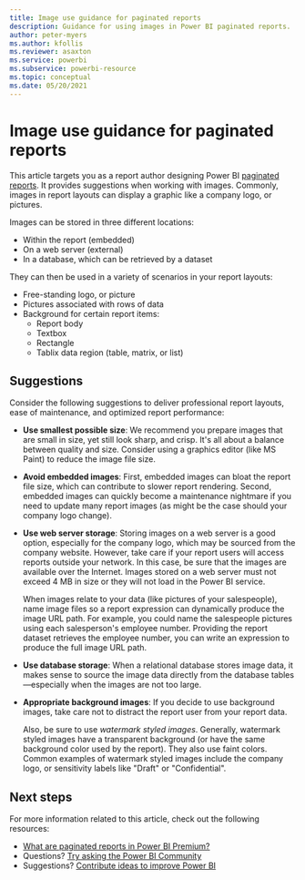 ```yaml
---
title: Image use guidance for paginated reports
description: Guidance for using images in Power BI paginated reports.
author: peter-myers
ms.author: kfollis
ms.reviewer: asaxton
ms.service: powerbi
ms.subservice: powerbi-resource
ms.topic: conceptual
ms.date: 05/20/2021
---
```


# Image use guidance for paginated reports

This article targets you as a report author designing Power BI [paginated reports](../paginated-reports/paginated-reports-report-builder-power-bi.md). It provides suggestions when working with images. Commonly, images in report layouts can display a graphic like a company logo, or pictures.

Images can be stored in three different locations:

- Within the report (embedded)
- On a web server (external)
- In a database, which can be retrieved by a dataset

They can then be used in a variety of scenarios in your report layouts:

- Free-standing logo, or picture
- Pictures associated with rows of data
- Background for certain report items:
  - Report body
  - Textbox
  - Rectangle
  - Tablix data region (table, matrix, or list)

## Suggestions

Consider the following suggestions to deliver professional report layouts, ease of maintenance, and optimized report performance:

- **Use smallest possible size**: We recommend you prepare images that are small in size, yet still look sharp, and crisp. It's all about a balance between quality and size. Consider using a graphics editor (like MS Paint) to reduce the image file size. 
- **Avoid embedded images**: First, embedded images can bloat the report file size, which can contribute to slower report rendering. Second, embedded images can quickly become a maintenance nightmare if you need to update many report images (as might be the case should your company logo change).
- **Use web server storage**: Storing images on a web server is a good option, especially for the company logo, which may be sourced from the company website. However, take care if your report users will access reports outside your network. In this case, be sure that the images are available over the Internet. Images stored on a web server must not exceed 4 MB in size or they will not load in the Power BI service.

    When images relate to your data (like pictures of your salespeople), name image files so a report expression can dynamically produce the image URL path. For example, you could name the salespeople pictures using each salesperson's employee number. Providing the report dataset retrieves the employee number, you can write an expression to produce the full image URL path.
- **Use database storage**: When a relational database stores image data, it makes sense to source the image data directly from the database tables—especially when the images are not too large.
- **Appropriate background images**: If you decide to use background images, take care not to distract the report user from your report data. 

    Also, be sure to use _watermark styled images_. Generally, watermark styled images have a transparent background (or have the same background color used by the report). They also use faint colors. Common examples of watermark styled images include the company logo, or sensitivity labels like "Draft" or "Confidential".

## Next steps

For more information related to this article, check out the following resources:

- [What are paginated reports in Power BI Premium?](../paginated-reports/paginated-reports-report-builder-power-bi.md)
- Questions? [Try asking the Power BI Community](https://community.powerbi.com/)
- Suggestions? [Contribute ideas to improve Power BI](https://ideas.powerbi.com/)
